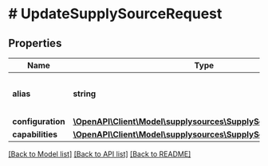 # # UpdateSupplySourceRequest

## Properties

Name | Type | Description | Notes
------------ | ------------- | ------------- | -------------
**alias** | **string** | The custom alias for this supply source | [optional]
**configuration** | [**\OpenAPI\Client\Model\supplysources\SupplySourceConfiguration**](SupplySourceConfiguration.md) |  | [optional]
**capabilities** | [**\OpenAPI\Client\Model\supplysources\SupplySourceCapabilities**](SupplySourceCapabilities.md) |  | [optional]

[[Back to Model list]](../../README.md#models) [[Back to API list]](../../README.md#endpoints) [[Back to README]](../../README.md)
